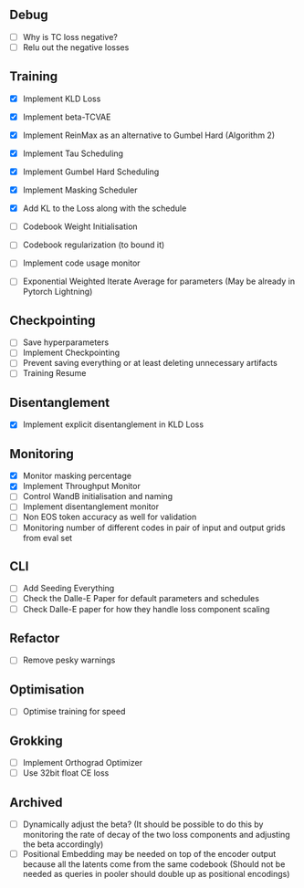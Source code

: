 

## Debug 
- [ ] Why is TC loss negative?
- [ ] Relu out the negative losses

## Training
- [x] Implement KLD Loss
- [x] Implement beta-TCVAE
- [x] Implement ReinMax as an alternative to Gumbel Hard (Algorithm 2)
- [x] Implement Tau Scheduling
- [x] Implement Gumbel Hard Scheduling
- [x] Implement Masking Scheduler
- [x] Add KL to the Loss along with the schedule
- [ ] Codebook Weight Initialisation
- [ ] Codebook regularization (to bound it)
- [ ] Implement code usage monitor
- [ ] Exponential Weighted Iterate Average for parameters (May be already in Pytorch Lightning)


## Checkpointing
- [ ] Save hyperparameters
- [ ] Implement Checkpointing
- [ ] Prevent saving everything or at least deleting unnecessary artifacts
- [ ] Training Resume

## Disentanglement
- [x] Implement explicit disentanglement in KLD Loss


## Monitoring
- [x] Monitor masking percentage
- [x] Implement Throughput Monitor
- [ ] Control WandB initialisation and naming
- [ ] Implement disentanglement monitor
- [ ] Non EOS token accuracy as well for validation
- [ ] Monitoring number of different codes in pair of input and output grids from eval set

## CLI
- [ ] Add Seeding Everything
- [ ] Check the Dalle-E Paper for default parameters and schedules
- [ ] Check Dalle-E paper for how they handle loss component scaling

## Refactor
- [ ] Remove pesky warnings

## Optimisation
- [ ] Optimise training for speed

## Grokking
- [ ] Implement Orthograd Optimizer
- [ ] Use 32bit float CE loss

## Archived
- [ ] Dynamically adjust the beta? (It should be possible to do this by monitoring the rate of decay of the two loss components and adjusting the beta accordingly)
- [ ] Positional Embedding may be needed on top of the encoder output because all the latents come from the same codebook (Should not be needed as queries in pooler should double up as positional encodings)